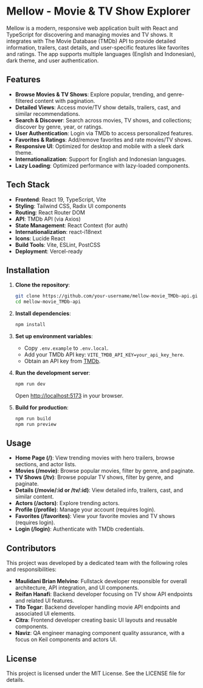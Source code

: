 # Mellow - Movie & TV Show Explorer

Mellow is a modern, responsive web application built with React and TypeScript for discovering and managing movies and TV shows. It integrates with The Movie Database (TMDb) API to provide detailed information, trailers, cast details, and user-specific features like favorites and ratings. The app supports multiple languages (English and Indonesian), dark theme, and user authentication.

## Features

- **Browse Movies & TV Shows**: Explore popular, trending, and genre-filtered content with pagination.
- **Detailed Views**: Access movie/TV show details, trailers, cast, and similar recommendations.
- **Search & Discover**: Search across movies, TV shows, and collections; discover by genre, year, or ratings.
- **User Authentication**: Login via TMDb to access personalized features.
- **Favorites & Ratings**: Add/remove favorites and rate movies/TV shows.
- **Responsive UI**: Optimized for desktop and mobile with a sleek dark theme.
- **Internationalization**: Support for English and Indonesian languages.
- **Lazy Loading**: Optimized performance with lazy-loaded components.

## Tech Stack

- **Frontend**: React 19, TypeScript, Vite
- **Styling**: Tailwind CSS, Radix UI components
- **Routing**: React Router DOM
- **API**: TMDb API (via Axios)
- **State Management**: React Context (for auth)
- **Internationalization**: react-i18next
- **Icons**: Lucide React
- **Build Tools**: Vite, ESLint, PostCSS
- **Deployment**: Vercel-ready

## Installation

1. **Clone the repository**:
   ```bash
   git clone https://github.com/your-username/mellow-movie_TMDb-api.git
   cd mellow-movie_TMDb-api
   ```

2. **Install dependencies**:
   ```bash
   npm install
   ```

3. **Set up environment variables**:
   - Copy `.env.example` to `.env.local`.
   - Add your TMDb API key: `VITE_TMDB_API_KEY=your_api_key_here`.
   - Obtain an API key from [TMDb](https://www.themoviedb.org/settings/api).

4. **Run the development server**:
   ```bash
   npm run dev
   ```
   Open [http://localhost:5173](http://localhost:5173) in your browser.

5. **Build for production**:
   ```bash
   npm run build
   npm run preview
   ```

## Usage

- **Home Page (/)**: View trending movies with hero trailers, browse sections, and actor lists.
- **Movies (/movie)**: Browse popular movies, filter by genre, and paginate.
- **TV Shows (/tv)**: Browse popular TV shows, filter by genre, and paginate.
- **Details (/movie/:id or /tv/:id)**: View detailed info, trailers, cast, and similar content.
- **Actors (/actors)**: Explore trending actors.
- **Profile (/profile)**: Manage your account (requires login).
- **Favorites (/favorites)**: View your favorite movies and TV shows (requires login).
- **Login (/login)**: Authenticate with TMDb credentials.

## Contributors

This project was developed by a dedicated team with the following roles and responsibilities:

- **Maulidani Brian Melvino**: Fullstack developer responsible for overall architecture, API integration, and UI components.
- **Reifan Hanafi**: Backend developer focusing on TV show API endpoints and related UI features.
- **Tito Tegar**: Backend developer handling movie API endpoints and associated UI elements.
- **Citra**: Frontend developer creating basic UI layouts and reusable components.
- **Naviz**: QA engineer managing component quality assurance, with a focus on Keil components and actors UI.

## License

This project is licensed under the MIT License. See the LICENSE file for details.
